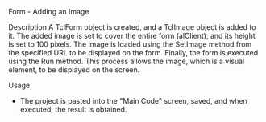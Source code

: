 Form - Adding an Image

Description
A TclForm object is created, and a TclImage object is added to it. The added image is set to cover the entire form (alClient), and its height is set to 100 pixels. The image is loaded using the SetImage method from the specified URL to be displayed on the form. Finally, the form is executed using the Run method. This process allows the image, which is a visual element, to be displayed on the screen.

Usage	
* The project is pasted into the "Main Code" screen, saved, and when executed, the result is obtained.